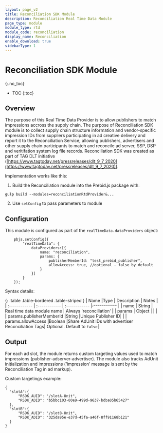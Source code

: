 ```yaml
---
layout: page_v2
title: Reconciliation SDK Module
description: Reconciliation Real Time Data Module
page_type: module
module_type: rtd
module_code: reconciliation
display_name: Reconciliation
enable_download: true
sidebarType: 1
---
```


# Reconciliation SDK Module
{:.no_toc}

* TOC
{:toc}

## Overview

The purpose of this Real Time Data Provider is to allow publishers to match impressions accross the supply chain.
The purpose of Reconciliation SDK module is to collect supply chain structure information and vendor-specific impression IDs from suppliers participating in ad creative delivery and report it to the Reconciliation Service, allowing publishers, advertisers and other supply chain participants to match and reconcile ad server, SSP, DSP and veritifation system log file records. Reconciliation SDK was created as part of TAG DLT initiative ([https://www.tagtoday.net/pressreleases/dlt_9_7_2020](https://www.tagtoday.net/pressreleases/dlt_9_7_2020)).

Implementation works like this:

1) Build the Reconciliation module into the Prebid.js package with:

```
gulp build --modules=reconciliationRtdProvider&...
```

2) Use `setConfig` to pass parameters to module 

## Configuration

This module is configured as part of the `realTimeData.dataProviders` object:

```
    pbjs.setConfig({
        "realTimeData": {
            dataProviders:[{          
                name: "reconciliation",
                params: {
                    publisherMemberId: "test_prebid_publisher",
                    allowAccess: true, //optional - false by default
                }
            }]
        }
    });
```    

Syntax details:

{: .table .table-bordered .table-striped }
| Name  |Type | Description   | Notes  |
| :------------ | :------------ | :------------ |:------------ |
| name  | String | Real time data module name | Always 'reconciliation' | 
| params  | Object   | |   |
| params.publisherMemberId  |String   |Unique Publisher ID|   |
| params.allowAccess  |Boolean   |Share AdUnit IDs with advertiser Reconciliation Tags| Optional. Default to `false`|



## Output

For each ad slot, the module returns custom targeting values used to match impressions (publisher-adserver-advertiser).
The module also tracks AdUnit initialization and impressions ('impression' message is sent by the Reconciliation Tag in ad markup).

Custom targetings example:
```
{
  "slotA":{
      "RSDK_AUID": "/slotA-Unit",
      "RSDK_ADID": "b5bbc103-00e9-499d-9637-bdba05b65427"
  },
  "slotB":{
      "RSDK_AUID": "/slotB-Unit",
      "RSDK_ADID": "325da95e-e37d-45fa-a46f-8ff91168b121"
  }
}
```


